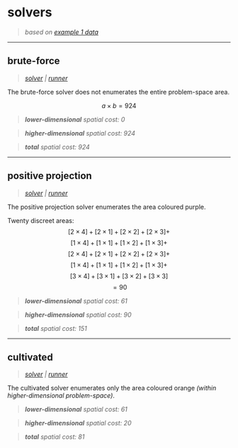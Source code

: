 # solvers
> *based on [example 1 data](/notes/example_1/data.md)*

---
## brute-force
> *[solver](/src/gen_1/solvers/BruteForceSolver.py) | [runner](/src/gen_1/runners/bruteForceRunner.py)*

The brute-force solver does not enumerates the entire problem-space area.

$$a \times b = 924$$

> ***lower-dimensional** spatial cost: $0$*

> ***higher-dimensional** spatial cost: $924$*

> ***total** spatial cost: $924$*

---
## positive projection
> *[solver](/src/gen_1/solvers/PositiveProjectionSolver.py) | [runner](/src/gen_1/runners/positiveProjectionRunner.py)*

The positive projection solver enumerates the area coloured purple.

Twenty discreet areas:
$$[2 \times 4] + [2 \times 1] + [2 \times 2] + [2 \times 3] +$$
$$[1 \times 4] + [1 \times 1] + [1 \times 2] + [1 \times 3] +$$
$$[2 \times 4] + [2 \times 1] + [2 \times 2] + [2 \times 3] +$$
$$[1 \times 4] + [1 \times 1] + [1 \times 2] + [1 \times 3] +$$
$$[3 \times 4] + [3 \times 1] + [3 \times 2] + [3 \times 3]$$
$$= 90$$

> ***lower-dimensional** spatial cost: $61$*

> ***higher-dimensional** spatial cost: $90$*

> ***total** spatial cost: $151$*

---
## cultivated
> *[solver](/src/gen_1/solvers/PositiveProjectionSolver.py) | [runner](/src/gen_1/runners/positiveProjectionRunner.py)*

The cultivated solver enumerates only the area coloured orange *(within higher-dimensional problem-space)*.

> ***lower-dimensional** spatial cost: $61$*

> ***higher-dimensional** spatial cost: $20$*

> ***total** spatial cost: $81$*

